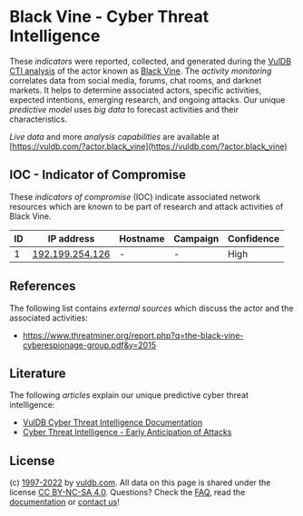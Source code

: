 # Black Vine - Cyber Threat Intelligence

These _indicators_ were reported, collected, and generated during the [VulDB CTI analysis](https://vuldb.com/?kb.cti) of the actor known as [Black Vine](https://vuldb.com/?actor.black_vine). The _activity monitoring_ correlates data from social media, forums, chat rooms, and darknet markets. It helps to determine associated actors, specific activities, expected intentions, emerging research, and ongoing attacks. Our unique _predictive model_ uses _big data_ to forecast activities and their characteristics.

_Live data_ and more _analysis capabilities_ are available at [https://vuldb.com/?actor.black_vine](https://vuldb.com/?actor.black_vine)

## IOC - Indicator of Compromise

These _indicators of compromise_ (IOC) indicate associated network resources which are known to be part of research and attack activities of Black Vine.

ID | IP address | Hostname | Campaign | Confidence
-- | ---------- | -------- | -------- | ----------
1 | [192.199.254.126](https://vuldb.com/?ip.192.199.254.126) | - | - | High

## References

The following list contains _external sources_ which discuss the actor and the associated activities:

* https://www.threatminer.org/report.php?q=the-black-vine-cyberespionage-group.pdf&y=2015

## Literature

The following _articles_ explain our unique predictive cyber threat intelligence:

* [VulDB Cyber Threat Intelligence Documentation](https://vuldb.com/?kb.cti)
* [Cyber Threat Intelligence - Early Anticipation of Attacks](https://www.scip.ch/en/?labs.20201022)

## License

(c) [1997-2022](https://vuldb.com/?kb.changelog) by [vuldb.com](https://vuldb.com/?kb.about). All data on this page is shared under the license [CC BY-NC-SA 4.0](https://creativecommons.org/licenses/by-nc-sa/4.0/). Questions? Check the [FAQ](https://vuldb.com/?kb.faq), read the [documentation](https://vuldb.com/?kb) or [contact us](https://vuldb.com/?contact)!
